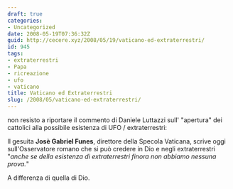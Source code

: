 ```yaml
---
draft: true
categories:
- Uncategorized
date: 2008-05-19T07:36:32Z
guid: http://cecere.xyz/2008/05/19/vaticano-ed-extraterrestri/
id: 945
tags:
- extraterrestri
- Papa
- ricreazione
- ufo
- vaticano
title: Vaticano ed Extraterrestri
slug: /2008/05/vaticano-ed-extraterrestri/
---
```


non resisto a riportare il commento di Daniele Luttazzi sull' "apertura" dei cattolici alla possibile esistenza di UFO / extraterrestri:

Il gesuita **Josè Gabriel Funes**, direttore della Specola Vaticana, scrive oggi sull'Osservatore romano che si può credere in Dio e negli extraterrestri "_anche se della esistenza di extraterrestri finora non abbiamo nessuna prova._"

A differenza di quella di Dio.